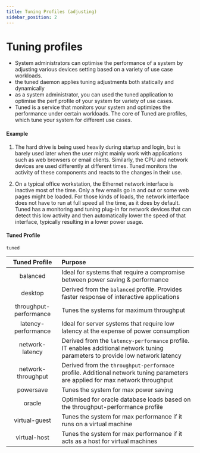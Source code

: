 ```yaml
---
title: Tuning Profiles (adjusting)
sidebar_position: 2
---
```


# Tuning profiles

- System administrators can optimise the performance of a system by adjusting various devices setting based on a variety of use case workloads.
- the tuned daemon applies tuning adjustments both statically and dynamically
- as a system administrator, you can used the tuned application to optimise the perf profile of your system for variety of use cases.
- Tuned is a service that monitors your system and optimizes the performance under certain workloads. The core of Tuned are profiles, which tune your system for different use cases.

#### Example

1. The hard drive is being used heavily during startup and login, but is barely used later when the user might mainly work with applications such as web browsers or email clients. Similarly, the CPU and network devices are used differently at different times. Tuned monitors the activity of these components and reacts to the changes in their use.

2. On a typical office workstation, the Ethernet network interface is inactive most of the time. Only a few emails go in and out or some web pages might be loaded. For those kinds of loads, the network interface does not have to run at full speed all the time, as it does by default. Tuned has a monitoring and tuning plug-in for network devices that can detect this low activity and then automatically lower the speed of that interface, typically resulting in a lower power usage.

#### Tuned Profile

`tuned`

|     Tuned Profile      | Purpose                                                                                                                        |
| :--------------------: | :----------------------------------------------------------------------------------------------------------------------------- |
|        balanced        | Ideal for systems that require a compromise between power saving & performance                                                 |
|        desktop         | Derived from the `balanced` profile. Provides faster response of interactive applications                                      |
| throughput-performance | Tunes the systems for maximum throughput                                                                                       |
|  latency-performance   | Ideal for server systems that require low latency at the expense of power consumption                                          |
|    network-latency     | Derived from the `latency-performance` profile. IT enables additional network tuning parameters to provide low network latency |
|   network-throughput   | Derived from the `throughput-performace` profile. Additional network tuning parameters are applied for max network throughput  |
|       powersave        | Tunes the system for max power saving                                                                                          |
|         oracle         | Optimised for oracle database loads based on the throughput-performance profile                                                |
|     virtual-guest      | Tunes the system for max performance if it runs on a virtual machine                                                           |
|      virtual-host      | Tunes the system for max performance if it acts as a host for virtual machines                                                 |
